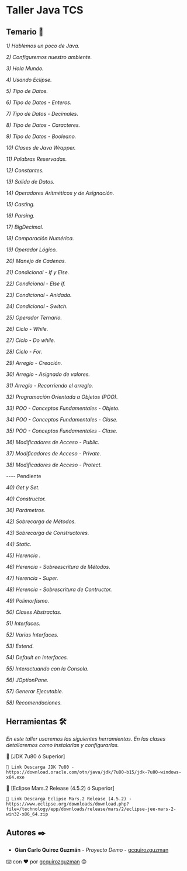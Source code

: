 # Taller Java TCS

## Temario 🚀

_1) Hablemos un poco de Java._

_2) Configuremos nuestro ambiente._

_3) Hola Mundo._

_4) Usando Eclipse._

_5) Tipo de Datos._

_6) Tipo de Datos - Enteros._

_7) Tipo de Datos - Decimales._

_8) Tipo de Datos - Caracteres._

_9) Tipo de Datos - Booleano._

_10) Clases de Java Wrapper._

_11) Palabras Reservadas._

_12) Constantes._

_13) Salida de Datos._

_14) Operadores Aritméticos y de Asignación._

_15) Casting._

_16) Parsing._

_17) BigDecimal._

_18) Comparación Numérica._

_19) Operador Lógico._

_20) Manejo de Cadenas._

_21) Condicional - If y Else._

_22) Condicional - Else if._

_23) Condicional - Anidada._

_24) Condicional - Switch._

_25) Operador Ternario._

_26) Ciclo - While._

_27) Ciclo - Do while._

_28) Ciclo - For._

_29) Arreglo - Creación._

_30) Arreglo - Asignado de valores._

_31) Arreglo - Recorriendo el arreglo._

_32) Programación Orientada a Objetos (POO)._

_33) POO - Conceptos Fundamentales - Objeto._

_34) POO - Conceptos Fundamentales - Clase._

_35) POO - Conceptos Fundamentales - Clase._

_36) Modificadores de Acceso - Public._

_37) Modificadores de Acceso - Private._

_38) Modificadores de Acceso - Protect._

---- Pendiente

_40) Get y Set._

_40) Constructor._

_36) Parámetros._


_42) Sobrecarga de Métodos._

_43) Sobrecarga de Constructores._

_44) Static._

_45) Herencia ._

_46) Herencia - Sobreescritura de Métodos._

_47) Herencia - Super._

_48) Herencia  - Sobrescritura de Contructor._

_49) Polimorfismo._

_50) Clases Abstractas._

_51) Interfaces._

_52) Varias Interfaces._

_53) Extend._

_54) Default en Interfaces._

_55) Interactuando con la Consola._

_56) JOptionPane._

_57) Generar Ejecutable._

_58) Recomendaciones._

## Herramientas 🛠️

_En este taller usaremos las siguientes herramientas. En las clases detallaremos como instalarlas y configurarlas._

🔧 [JDK 7u80 ó Superior]
```
📢 Link Descarga JDK 7u80 - https://download.oracle.com/otn/java/jdk/7u80-b15/jdk-7u80-windows-x64.exe
```
🔧 [Eclipse Mars.2 Release (4.5.2) ó Superior]
```
📢 Link Descarga Eclipse Mars.2 Release (4.5.2) - https://www.eclipse.org/downloads/download.php?file=/technology/epp/downloads/release/mars/2/eclipse-jee-mars-2-win32-x86_64.zip
```

## Autores ✒️

* **Gian Carlo Quiroz Guzmán** - *Proyecto Demo* - [gcquirozguzman](https://github.com/gcquirozguzman)



⌨️ con ❤️ por [gcquirozguzman](https://github.com/gcquirozguzman) 😊

